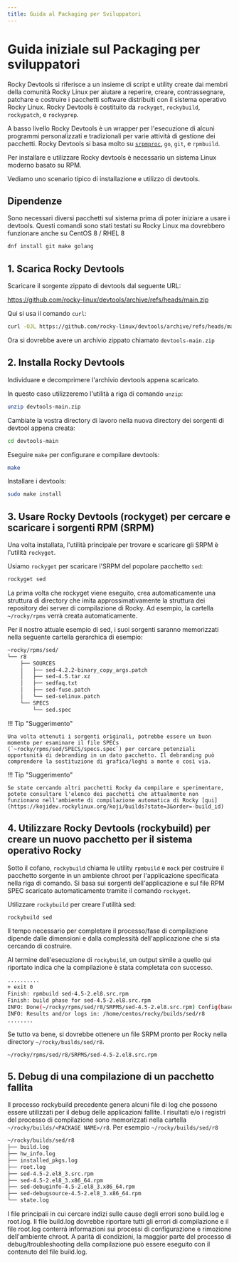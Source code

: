 ```yaml
---
title: Guida al Packaging per Sviluppatori
---
```


# Guida iniziale sul Packaging per sviluppatori

Rocky Devtools si riferisce a un insieme di script e utility create dai membri della comunità Rocky Linux per aiutare a reperire, creare, contrassegnare, patchare e costruire i pacchetti software distribuiti con il sistema operativo Rocky Linux. Rocky Devtools è costituito da `rockyget`, `rockybuild`, `rockypatch`, e `rockyprep`.

A basso livello Rocky Devtools è un wrapper per l'esecuzione di alcuni programmi personalizzati e tradizionali per varie attività di gestione dei pacchetti. Rocky Devtools si basa molto su [`srpmproc`](https://github.com/mstg/srpmproc), `go`, `git`, e `rpmbuild`.

Per installare e utilizzare Rocky devtools è necessario un sistema Linux moderno basato su RPM.

Vediamo uno scenario tipico di installazione e utilizzo di devtools.

## Dipendenze

Sono necessari diversi pacchetti sul sistema prima di poter iniziare a usare i devtools. Questi comandi sono stati testati su Rocky Linux ma dovrebbero funzionare anche su CentOS 8 / RHEL 8

```bash
dnf install git make golang
```

## 1. Scarica Rocky Devtools

Scaricare il sorgente zippato di devtools dal seguente URL:

<https://github.com/rocky-linux/devtools/archive/refs/heads/main.zip>

Qui si usa il comando `curl`:

```bash
curl -OJL https://github.com/rocky-linux/devtools/archive/refs/heads/main.zip
```

Ora si dovrebbe avere un archivio zippato chiamato `devtools-main.zip`

## 2. Installa Rocky Devtools

Individuare e decomprimere l'archivio devtools appena scaricato.

In questo caso utilizzeremo l'utilità a riga di comando `unzip`:

```bash
unzip devtools-main.zip
```

Cambiate la vostra directory di lavoro nella nuova directory dei sorgenti di devtool appena creata:

```bash
cd devtools-main
```

Eseguire `make` per configurare e compilare devtools:

```bash
make
```

Installare i devtools:

```bash
sudo make install
```

## 3. Usare Rocky Devtools (rockyget) per cercare e scaricare i sorgenti RPM (SRPM)

Una volta installata, l'utilità principale per trovare e scaricare gli SRPM è l'utilità `rockyget`.

Usiamo `rockyget` per scaricare l'SRPM del popolare pacchetto `sed`:

```bash
rockyget sed
```

La prima volta che rockyget viene eseguito, crea automaticamente una struttura di directory che imita approssimativamente la struttura dei repository dei server di compilazione di Rocky. Ad esempio, la cartella `~/rocky/rpms` verrà creata automaticamente.

Per il nostro attuale esempio di sed, i suoi sorgenti saranno memorizzati nella seguente cartella gerarchica di esempio:

```bash
~rocky/rpms/sed/
└── r8
    ├── SOURCES
    │   ├── sed-4.2.2-binary_copy_args.patch
    │   ├── sed-4.5.tar.xz
    │   ├── sedfaq.txt
    │   ├── sed-fuse.patch
    │   └── sed-selinux.patch
    └── SPECS
        └── sed.spec
```

!!! Tip "Suggerimento"

    Una volta ottenuti i sorgenti originali, potrebbe essere un buon momento per esaminare il file SPECs (`~rocky/rpms/sed/SPECS/specs.spec`) per cercare potenziali opportunità di debranding in un dato pacchetto. Il debranding può comprendere la sostituzione di grafica/loghi a monte e così via.

!!! Tip "Suggerimento"

    Se state cercando altri pacchetti Rocky da compilare e sperimentare, potete consultare l'elenco dei pacchetti che attualmente non funzionano nell'ambiente di compilazione automatica di Rocky [qui](https://kojidev.rockylinux.org/koji/builds?state=3&order=-build_id)

## 4. Utilizzare Rocky Devtools (rockybuild) per creare un nuovo pacchetto per il sistema operativo Rocky

Sotto il cofano, `rockybuild` chiama le utility `rpmbuild` e `mock` per costruire il pacchetto sorgente in un ambiente chroot per l'applicazione specificata nella riga di comando. Si basa sui sorgenti dell'applicazione e sul file RPM SPEC scaricato automaticamente tramite il comando `rockyget`.

Utilizzare `rockybuild` per creare l'utilità sed:

```bash
rockybuild sed
```

Il tempo necessario per completare il processo/fase di compilazione dipende dalle dimensioni e dalla complessità dell'applicazione che si sta cercando di costruire.

Al termine dell'esecuzione di `rockybuild`, un output simile a quello qui riportato indica che la compilazione è stata completata con successo.

```bash
..........
+ exit 0
Finish: rpmbuild sed-4.5-2.el8.src.rpm
Finish: build phase for sed-4.5-2.el8.src.rpm
INFO: Done(~/rocky/rpms/sed/r8/SRPMS/sed-4.5-2.el8.src.rpm) Config(baseos) 4 minutes 34 seconds
INFO: Results and/or logs in: /home/centos/rocky/builds/sed/r8
........
```

Se tutto va bene, si dovrebbe ottenere un file SRPM pronto per Rocky nella directory `~/rocky/builds/sed/r8`.

`~/rocky/rpms/sed/r8/SRPMS/sed-4.5-2.el8.src.rpm`

## 5. Debug di una compilazione di un pacchetto fallita

Il processo rockybuild precedente genera alcuni file di log che possono essere utilizzati per il debug delle applicazioni fallite. I risultati e/o i registri del processo di compilazione sono memorizzati nella cartella `~/rocky/builds/<PACKAGE NAME>/r8`. Per esempio `~/rocky/builds/sed/r8`

```bash
~/rocky/builds/sed/r8
├── build.log
├── hw_info.log
├── installed_pkgs.log
├── root.log
├── sed-4.5-2.el8_3.src.rpm
├── sed-4.5-2.el8_3.x86_64.rpm
├── sed-debuginfo-4.5-2.el8_3.x86_64.rpm
├── sed-debugsource-4.5-2.el8_3.x86_64.rpm
└── state.log
```

I file principali in cui cercare indizi sulle cause degli errori sono build.log e root.log.     Il file build.log dovrebbe riportare tutti gli errori di compilazione e il file root.log conterrà informazioni sui processi di configurazione e rimozione dell'ambiente chroot. A parità di condizioni, la maggior parte del processo di debug/troubleshooting della compilazione può essere eseguito con il contenuto del file build.log.
